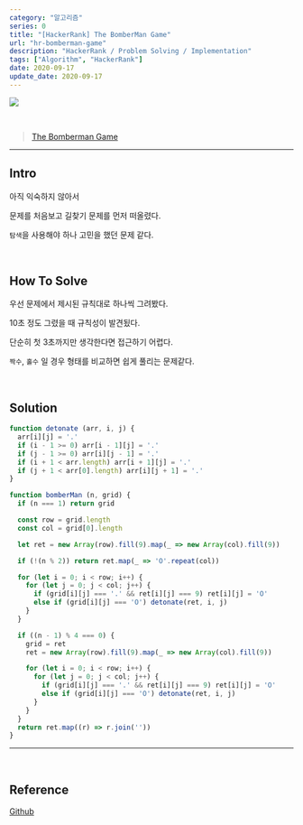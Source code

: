 ```yaml
---
category: "알고리즘"
series: 0
title: "[HackerRank] The BomberMan Game"
url: "hr-bomberman-game"
description: "HackerRank / Problem Solving / Implementation"
tags: ["Algorithm", "HackerRank"]
date: 2020-09-17
update_date: 2020-09-17
---
```

![](https://s3.us-west-2.amazonaws.com/secure.notion-static.com/9d41c1ed-b707-4925-a36b-726cc66c7341/hacker-rank-logo.png?X-Amz-Algorithm=AWS4-HMAC-SHA256&X-Amz-Credential=AKIAT73L2G45O3KS52Y5%2F20200920%2Fus-west-2%2Fs3%2Faws4_request&X-Amz-Date=20200920T122158Z&X-Amz-Expires=86400&X-Amz-Signature=8cc73aec6498288b3ab1b321118ec6618199eaa1f36ea897bd03a2b70077047b&X-Amz-SignedHeaders=host&response-content-disposition=filename%20%3D%22hacker-rank-logo.png%22)

<br>

> [The Bomberman Game](https://www.hackerrank.com/challenges/bomber-man/problem)

***

## Intro

아직 익숙하지 않아서

문제를 처음보고 길찾기 문제를 먼저 떠올렸다.

`탐색`을 사용해야 하나 고민을 했던 문제 같다.

<br>

## How To Solve

우선 문제에서 제시된 규칙대로 하나씩 그려봤다.

10초 정도 그렸을 때 규칙성이 발견됬다.

단순히 첫 3초까지만 생각한다면 접근하기 어렵다.

`짝수`, `홀수` 일 경우 형태를 비교하면 쉽게 풀리는 문제같다.

<br>

## Solution

```javascript
function detonate (arr, i, j) {
  arr[i][j] = '.'
  if (i - 1 >= 0) arr[i - 1][j] = '.'
  if (j - 1 >= 0) arr[i][j - 1] = '.'
  if (i + 1 < arr.length) arr[i + 1][j] = '.'
  if (j + 1 < arr[0].length) arr[i][j + 1] = '.'
}

function bomberMan (n, grid) {
  if (n === 1) return grid

  const row = grid.length
  const col = grid[0].length

  let ret = new Array(row).fill(9).map(_ => new Array(col).fill(9))

  if (!(n % 2)) return ret.map(_ => 'O'.repeat(col))

  for (let i = 0; i < row; i++) {
    for (let j = 0; j < col; j++) {
      if (grid[i][j] === '.' && ret[i][j] === 9) ret[i][j] = 'O'
      else if (grid[i][j] === 'O') detonate(ret, i, j)
    }
  }

  if ((n - 1) % 4 === 0) {
    grid = ret
    ret = new Array(row).fill(9).map(_ => new Array(col).fill(9))

    for (let i = 0; i < row; i++) {
      for (let j = 0; j < col; j++) {
        if (grid[i][j] === '.' && ret[i][j] === 9) ret[i][j] = 'O'
        else if (grid[i][j] === 'O') detonate(ret, i, j)
      }
    }
  }
  return ret.map((r) => r.join(''))
}
```
***

<br>

## Reference

<span class="reference">

[Github](https://github.com/akasai/Algorithm-Solutions/blob/master/HackerRank/Implementation/33.The_Bomberman_Game.js)

</span>

